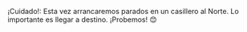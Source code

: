 ¡Cuidado!: Esta vez arrancaremos parados en un casillero al Norte. Lo importante es llegar a destino. ¡Probemos! :blush: